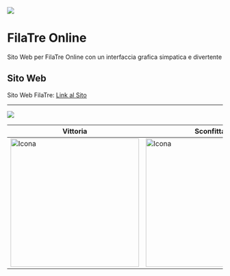 <img src="https://github.com/vittorioPiotti/FilaTreOnline/blob/main/FilaTreOnline/imgs/header2.png" />



# FilaTre Online

Sito Web per FilaTre Online con un interfaccia grafica simpatica e divertente 



## Sito Web

Sito Web FilaTre: [Link al Sito](https://vittoriopiotti.altervista.org/FilaTre/Online/index.php)


---

<img src="https://github.com/vittorioPiotti/FilaTreOnline/blob/main/FilaTreOnline/imgs/home.png" />


| Vittoria | Sconfitta| Pareggio| 
| ------------ | ------------ |  ------------ | 
| <img src="https://github.com/vittorioPiotti/FilaTreOnline/blob/main/FilaTreOnline/imgs/vittoria.png" alt="Icona" width="300"/>  | <img src="https://github.com/vittorioPiotti/FilaTreOnline/blob/main/FilaTreOnline/imgs/sconfitta.png" alt="Icona" width="300"/> | <img src="https://github.com/vittorioPiotti/FilaTreOnline/blob/main/FilaTreOnline/imgs/pareggio.png" alt="Icona" width="300"/>  |


